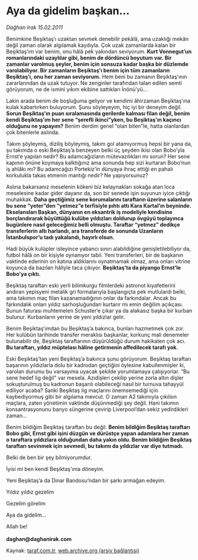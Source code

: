 # Aya da gidelim başkan...

*Dağhan Irak 15.02.2011*

<div class="yazi"><p>Benimkine Beşiktaş’ı uzaktan sevmek denebilir pekâlâ, ama uzaklığı mekân değil zaman olarak algılamak kaydıyla. Çok uzak zamanlarda kalan bir Beşiktaş’ım var benim, onu hâlâ pek yakından seviyorum. <b>Kurt Vonnegut’un romanlarındaki uzaylılar gibi, benim de dördüncü boyutum var. Bir zamanlar varolmuş şeyler, benim için sonsuza kadar başka bir düzlemde varolabiliyor. Bir zamanların Beşiktaş’ı benim için tüm zamanların Beşiktaş’ı, onu her zaman seviyorum.</b> Hem beni bu zamanın Beşiktaş’ının zararlarından da uzak tutuyor. Ne zenginler tarafından talan edilen semti görüyorum, ne de ismini yıkım ekibine sattıkları İnönü’yü...</p>
<p>Lakin arada benim de boşluğuma geliyor ve kendimi âhirzaman Beşiktaş’ına kulak kabartırken buluyorum. Şunu söyleyeyim, hiç iyi bir deneyim değil. <b>Sorun Beşiktaş’ın puan sıralamasında gerilerde kalması filan değil, benim kendi Beşiktaş’ım her sene “şerefli ikinci”yken, bu Beşiktaş’ın kaçıncı olduğunu ne yapayım?</b> Benim derdim genel “olan biten”le, hatta olanlardan çok bitenlerle aslında. </p>
<p>Takım şöyleymiş, diziliş böyleymiş, takım gol atamıyormuş hepsi bir yana da, şu takımda o eski Beşiktaş’a benzeyen belki üç şeyden ikisi olan Bobo’yla Ernst’e yapılan nedir? Bu adamcağızların mütevazılıkları mı sorun? Her sene kapının önüne koymaya kalktığınız ama sonunda hep sizi kurtaran Bobo’nun iş ahlâkı mı? Bu adamcağızı Portekiz’in dünyaya ihraç ettiği en pahalı korkulukla takas etmenin mantığı nedir? Ne yapıyorsunuz?</p>
<p>Aslına bakarsanız meselenin kökeni biz kelaynakları sokağa atan loca meselesine kadar gider dayanır da, son bir senede işin suyunun iyice çıktığı muhakkak. <b>Daha geçtiğimiz sene korumalarını taraftarın üzerine salanların bu sene “yeter”den “yetmez”e terfisiyle pıhtı attı Kara Kartal’ın beyninde. Ekselansları Başkan, dünyanın en eksantrik iş modeliyle kendisine borçlandırarak büyüttüğü kulübe yıldızları doldurup övgüyü toplayınca bugünlere nasıl geleceğimiz belli olmuştu. Taraftar “yetmez” dedikçe transferlerin altı harlandı, ara transferde de sonunda Uzanların İstanbulspor’u tadı yakalandı, hayırlı olsun.</b> </p>
<p>Hadi büyük kulüpler isteyince yabancı sınırı alabildiğine genişletilebiliyor da, futbol hâlâ on bir kişiyle oynanıyor tabii. Yeni transferleri, bir de başkanın vaktinde ederinin on katına aldıklarını oynatmamak olmaz, ama onları vitrine koyunca da bazıları hâliyle taca çıkıyor. <b>Beşiktaş’ta da piyango Ernst’le Bobo’ya çıktı.</b> </p>
<p>Beşiktaş taraftarı eski yerli bilimkurgu filmlerdeki astronot kıyafetlerini andıran yepisyeni metalik gri formalarıyla başlangıçta pek mutlulardı belki, ama takımın maç filan kazanamadığının onlar da farkındalar. Ancak bu farkındalık onları yıldız sarhoşluğundan kurtarır mı emin değilim açıkçası. Bunun faturası muhtemelen Schuster’e çıkar ya da alakasız başka bir kurban bulunur. Kurbanların yerine de yeni yıldızlar gelir. </p>
<p>Benim Beşiktaş’ımdan bu Beşiktaş’a bakınca, bunları hazmetmek çok zor. Her kulübün tarihinde transfer meraklısı başkanlar, korkunç mali denemeler bulunabilir de, Beşiktaş taraftarının düşürüldüğü durum hakikaten çok acı. <b>Bu taraftarı, yıldız müptelası hâline getirmenin affedilecek tarafı yok.</b></p>
<p>Eski Beşiktaş’tan yeni Beşiktaş’a bakınca şunu görüyorum. Beşiktaş taraftarı başarının yıldızlarla dolu bir kadrodan geçtiğini öylesine kabullenmişler ki, varolan durumu bu varsayıma uyacak şekilde yorumlamaya çalışıyorlar. “Bu sene hedef lig değil” var mesela. Azıdişleri çekilip yerine zorla altın dişler sokuşturulmuş bu kadronun başarılı olabileceği nasıl bir turnuva tahayyül ediliyor acaba? Sanki Beşiktaş lig maçlarını önemsemediği için kaybediyormuş gibi bir algılama mevcut. O zaman A2 takımıyla çıkılsın maçlara, zaten yönetimin vaktinde düşünmediği şey değil. Hani takımın konsantrasyonunu banyo süngerine çevirip Liverpool’dan sekiz yedirdikleri zaman...</p>
<p>Benim bildiğim Beşiktaş taraftarı bu değil. <b>Benim bildiğim Beşiktaş taraftarı Bobo gibi, Ernst gibi işini düzgün ve dürüstçe yapan adamlara her zaman o taraftara yıldızlara olduğundan daha yakın oldu. Benim bildiğim Beşiktaş taraftarı sevinmek için sevmedi, bu takımı da yıldızlar var diye tutmadı.</b></p>
<p>Belki de ben bir şey bilmiyorumdur. </p>
<p>İyisi mi ben kendi Beşiktaş’ıma döneyim. </p>
<p>Yeni Beşiktaş’a da Dinar Bandosu’ndan bir şarkı armağan edeyim.</p>
<p>Yıldız yıldız gezelim </p>
<p>Gezelim görelim </p>
<p>Aya da gidelim...</p>
<p>Allah be!<br/><br/><b>daghan@daghanirak.com</b><i></i></p>
</div>

Kaynak: [taraf.com.tr](http://www.taraf.com.tr/daghan-irak/makale-aya-da-gidelim-baskan.htm), [web.archive.org (arşiv bağlantısı)](http://web.archive.org/web/20131107161930/http://www.taraf.com.tr/daghan-irak/makale-aya-da-gidelim-baskan.htm)
